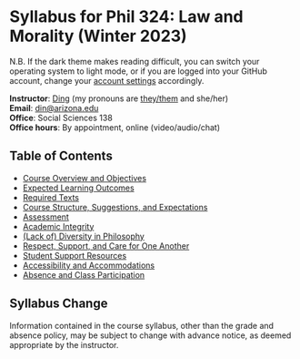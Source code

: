 # Syllabus for Phil 324: Law and Morality (Winter 2023)

N.B. If the dark theme makes reading difficult, you can switch your operating system to light mode, or if you are logged into your GitHub account, change your [account settings](https://docs.github.com/en/account-and-profile/setting-up-and-managing-your-personal-account-on-github/managing-personal-account-settings/managing-your-theme-settings) accordingly.

**Instructor**: [Ding](https://www.dingherself.com) (my pronouns are [they/them](https://apastyle.apa.org/blog/singular-they) and she/her)\
**Email**: [din@arizona.edu](mailto:din@arizona.edu)\
**Office**: Social Sciences 138\
**Office hours**: By appointment, online (video/audio/chat)

## Table of Contents

- [Course Overview and Objectives](https://github.com/dingherself/phil-324/blob/main/syllabus/02-course-overview-and-objectives.md)
- [Expected Learning Outcomes](https://github.com/dingherself/phil-324/blob/main/syllabus/03-expected-learning-outcomes.md)
- [Required Texts](https://github.com/dingherself/phil-324/blob/main/syllabus/04-required-texts.md)
- [Course Structure, Suggestions, and Expectations](https://github.com/dingherself/phil-324/blob/main/syllabus/05-course-structure-suggestions-and-expectations.md)
- [Assessment](https://github.com/dingherself/phil-324/blob/main/syllabus/06-assessment.md)
- [Academic Integrity](https://github.com/dingherself/phil-324/blob/main/syllabus/07-academic-integrity.md)
- [(Lack of) Diversity in Philosophy](https://github.com/dingherself/phil-324/blob/main/syllabus/08-lack-of-diversity-in-philosophy.md)
- [Respect, Support, and Care for One Another](https://github.com/dingherself/phil-324/blob/main/syllabus/09-respect-support-and-care-for-one-another.md)
- [Student Support Resources](https://github.com/dingherself/phil-324/blob/main/syllabus/10-student-support-resources.md)
- [Accessibility and Accommodations](https://github.com/dingherself/phil-324/blob/main/syllabus/11-accessibility-and-accommodations.md)
- [Absence and Class Participation](https://github.com/dingherself/phil-324/blob/main/syllabus/12-absence-and-class-participation.md)

## Syllabus Change

Information contained in the course syllabus, other than the grade and absence policy, may be subject to change with advance notice, as deemed appropriate by the instructor.